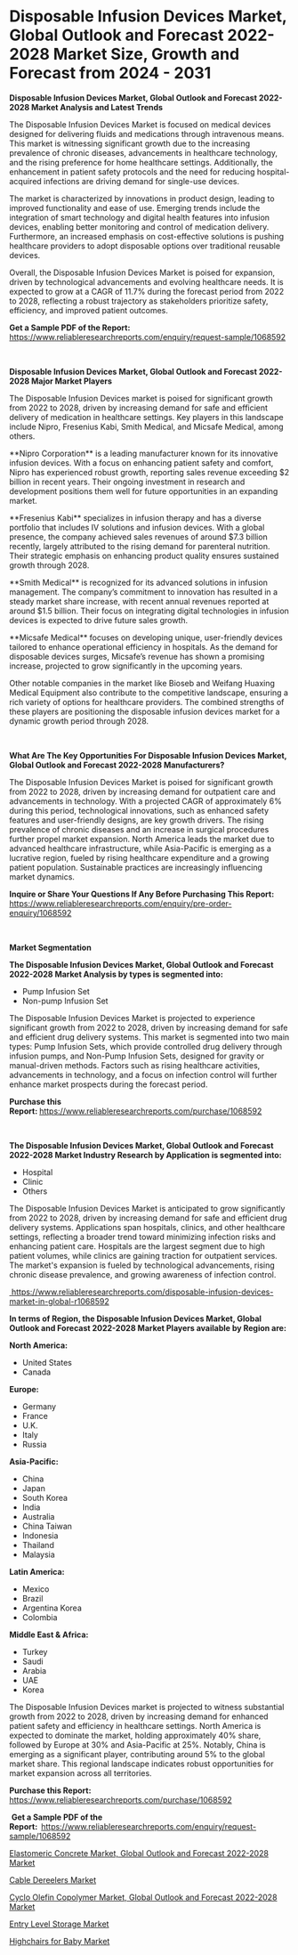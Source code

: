 <p><h1>Disposable Infusion Devices Market, Global Outlook and Forecast 2022-2028 Market Size, Growth and Forecast from 2024 - 2031</h1></p><p><strong>Disposable Infusion Devices Market, Global Outlook and Forecast 2022-2028 Market Analysis and Latest Trends</strong></p>
<p><p>The Disposable Infusion Devices Market is focused on medical devices designed for delivering fluids and medications through intravenous means. This market is witnessing significant growth due to the increasing prevalence of chronic diseases, advancements in healthcare technology, and the rising preference for home healthcare settings. Additionally, the enhancement in patient safety protocols and the need for reducing hospital-acquired infections are driving demand for single-use devices.</p><p>The market is characterized by innovations in product design, leading to improved functionality and ease of use. Emerging trends include the integration of smart technology and digital health features into infusion devices, enabling better monitoring and control of medication delivery. Furthermore, an increased emphasis on cost-effective solutions is pushing healthcare providers to adopt disposable options over traditional reusable devices.</p><p>Overall, the Disposable Infusion Devices Market is poised for expansion, driven by technological advancements and evolving healthcare needs. It is expected to grow at a CAGR of 11.7% during the forecast period from 2022 to 2028, reflecting a robust trajectory as stakeholders prioritize safety, efficiency, and improved patient outcomes.</p></p>
<p><strong>Get a Sample PDF of the Report:&nbsp;</strong> <a href="https://www.reliableresearchreports.com/enquiry/request-sample/1068592?utm_campaign=37&utm_medium=2&utm_source=Github&utm_content=ia&utm_term=03122024&utm_id=disposable-infusion-devices-market-global-outlook-and-forecast-2022-2028">https://www.reliableresearchreports.com/enquiry/request-sample/1068592</a></p>
<p>&nbsp;</p>
<p><strong>Disposable Infusion Devices Market, Global Outlook and Forecast 2022-2028 Major Market Players</strong></p>
<p><p>The Disposable Infusion Devices market is poised for significant growth from 2022 to 2028, driven by increasing demand for safe and efficient delivery of medication in healthcare settings. Key players in this landscape include Nipro, Fresenius Kabi, Smith Medical, and Micsafe Medical, among others.</p><p>**Nipro Corporation** is a leading manufacturer known for its innovative infusion devices. With a focus on enhancing patient safety and comfort, Nipro has experienced robust growth, reporting sales revenue exceeding $2 billion in recent years. Their ongoing investment in research and development positions them well for future opportunities in an expanding market.</p><p>**Fresenius Kabi** specializes in infusion therapy and has a diverse portfolio that includes IV solutions and infusion devices. With a global presence, the company achieved sales revenues of around $7.3 billion recently, largely attributed to the rising demand for parenteral nutrition. Their strategic emphasis on enhancing product quality ensures sustained growth through 2028.</p><p>**Smith Medical** is recognized for its advanced solutions in infusion management. The company’s commitment to innovation has resulted in a steady market share increase, with recent annual revenues reported at around $1.5 billion. Their focus on integrating digital technologies in infusion devices is expected to drive future sales growth.</p><p>**Micsafe Medical** focuses on developing unique, user-friendly devices tailored to enhance operational efficiency in hospitals. As the demand for disposable devices surges, Micsafe’s revenue has shown a promising increase, projected to grow significantly in the upcoming years.</p><p>Other notable companies in the market like Bioseb and Weifang Huaxing Medical Equipment also contribute to the competitive landscape, ensuring a rich variety of options for healthcare providers. The combined strengths of these players are positioning the disposable infusion devices market for a dynamic growth period through 2028.</p></p>
<p>&nbsp;</p>
<p><strong>What Are The Key Opportunities For Disposable Infusion Devices Market, Global Outlook and Forecast 2022-2028 Manufacturers?</strong></p>
<p><p>The Disposable Infusion Devices Market is poised for significant growth from 2022 to 2028, driven by increasing demand for outpatient care and advancements in technology. With a projected CAGR of approximately 6% during this period, technological innovations, such as enhanced safety features and user-friendly designs, are key growth drivers. The rising prevalence of chronic diseases and an increase in surgical procedures further propel market expansion. North America leads the market due to advanced healthcare infrastructure, while Asia-Pacific is emerging as a lucrative region, fueled by rising healthcare expenditure and a growing patient population. Sustainable practices are increasingly influencing market dynamics.</p></p>
<p><strong>Inquire or Share Your Questions If Any Before Purchasing This Report:</strong> <a href="https://www.reliableresearchreports.com/enquiry/pre-order-enquiry/1068592?utm_campaign=37&utm_medium=2&utm_source=Github&utm_content=ia&utm_term=03122024&utm_id=disposable-infusion-devices-market-global-outlook-and-forecast-2022-2028">https://www.reliableresearchreports.com/enquiry/pre-order-enquiry/1068592</a></p>
<p>&nbsp;</p>
<p><strong>Market Segmentation</strong></p>
<p><strong>The Disposable Infusion Devices Market, Global Outlook and Forecast 2022-2028 Market Analysis by types is segmented into:</strong></p>
<p><ul><li>Pump Infusion Set</li><li>Non-pump Infusion Set</li></ul></p>
<p><p>The Disposable Infusion Devices Market is projected to experience significant growth from 2022 to 2028, driven by increasing demand for safe and efficient drug delivery systems. This market is segmented into two main types: Pump Infusion Sets, which provide controlled drug delivery through infusion pumps, and Non-Pump Infusion Sets, designed for gravity or manual-driven methods. Factors such as rising healthcare activities, advancements in technology, and a focus on infection control will further enhance market prospects during the forecast period.</p></p>
<p><strong>Purchase this Report:&nbsp;</strong><a href="https://www.reliableresearchreports.com/purchase/1068592?utm_campaign=37&utm_medium=2&utm_source=Github&utm_content=ia&utm_term=03122024&utm_id=disposable-infusion-devices-market-global-outlook-and-forecast-2022-2028">https://www.reliableresearchreports.com/purchase/1068592</a></p>
<p>&nbsp;</p>
<p><strong>The Disposable Infusion Devices Market, Global Outlook and Forecast 2022-2028 Market Industry Research by Application is segmented into:</strong></p>
<p><ul><li>Hospital</li><li>Clinic</li><li>Others</li></ul></p>
<p><p>The Disposable Infusion Devices Market is anticipated to grow significantly from 2022 to 2028, driven by increasing demand for safe and efficient drug delivery systems. Applications span hospitals, clinics, and other healthcare settings, reflecting a broader trend toward minimizing infection risks and enhancing patient care. Hospitals are the largest segment due to high patient volumes, while clinics are gaining traction for outpatient services. The market's expansion is fueled by technological advancements, rising chronic disease prevalence, and growing awareness of infection control.</p></p>
<p><a href="https://www.reliableresearchreports.com/disposable-infusion-devices-market-in-global-r1068592?utm_campaign=37&utm_medium=2&utm_source=Github&utm_content=ia&utm_term=03122024&utm_id=disposable-infusion-devices-market-global-outlook-and-forecast-2022-2028">&nbsp;https://www.reliableresearchreports.com/disposable-infusion-devices-market-in-global-r1068592</a></p>
<p><strong>In terms of Region, the Disposable Infusion Devices Market, Global Outlook and Forecast 2022-2028 Market Players available by Region are:</strong></p>
<p>
    <p> <strong> North America: </strong>
        <ul>
            <li>United States</li>
            <li>Canada</li>
        </ul>
        </p> 
    <p> <strong> Europe: </strong>
        <ul>
            <li>Germany</li>
            <li>France</li>
            <li>U.K.</li>
            <li>Italy</li>
            <li>Russia</li>
        </ul>
        </p> 
    <p> <strong> Asia-Pacific: </strong>
        <ul>
            <li>China</li>
            <li>Japan</li>
            <li>South Korea</li>
            <li>India</li>
            <li>Australia</li>
            <li>China Taiwan</li>
            <li>Indonesia</li>
            <li>Thailand</li>
            <li>Malaysia</li>
        </ul>
        </p> 
    <p> <strong> Latin America: </strong>
        <ul>
            <li>Mexico</li>
            <li>Brazil</li>
            <li>Argentina Korea</li>
            <li>Colombia</li>
        </ul>
        </p> 
    <p> <strong> Middle East & Africa: </strong>
        <ul>
            <li>Turkey</li>
            <li>Saudi</li>
            <li>Arabia</li>
            <li>UAE</li>
            <li>Korea</li>
        </ul>
    </p>
    </p>
<p><p>The Disposable Infusion Devices market is projected to witness substantial growth from 2022 to 2028, driven by increasing demand for enhanced patient safety and efficiency in healthcare settings. North America is expected to dominate the market, holding approximately 40% share, followed by Europe at 30% and Asia-Pacific at 25%. Notably, China is emerging as a significant player, contributing around 5% to the global market share. This regional landscape indicates robust opportunities for market expansion across all territories.</p></p>
<p><strong>Purchase this Report: </strong><a href="https://www.reliableresearchreports.com/purchase/1068592?utm_campaign=37&utm_medium=2&utm_source=Github&utm_content=ia&utm_term=03122024&utm_id=disposable-infusion-devices-market-global-outlook-and-forecast-2022-2028">https://www.reliableresearchreports.com/purchase/1068592</a></p>
<p>&nbsp;<strong>Get a Sample PDF of the Report:&nbsp;&nbsp;</strong><a href="https://www.reliableresearchreports.com/enquiry/request-sample/1068592?utm_campaign=37&utm_medium=2&utm_source=Github&utm_content=ia&utm_term=03122024&utm_id=disposable-infusion-devices-market-global-outlook-and-forecast-2022-2028">https://www.reliableresearchreports.com/enquiry/request-sample/1068592</a></p>
<p><strong></strong></p>
<p><p><a href="https://github.com/DianaWilson796/Market-Research-Report-List-1/blob/main/elastomeric-concrete-market-global-outlook-and-forecast-2022-2028-market.md?utm_campaign=37&utm_medium=2&utm_source=Github&utm_content=ia&utm_term=03122024&utm_id=disposable-infusion-devices-market-global-outlook-and-forecast-2022-2028">Elastomeric Concrete Market, Global Outlook and Forecast 2022-2028 Market</a></p><p><a href="https://www.linkedin.com/pulse/comprehensive-cable-dereelers-market-report-regional-analysis-e9m2c?utm_campaign=37&utm_medium=2&utm_source=Github&utm_content=ia&utm_term=03122024&utm_id=disposable-infusion-devices-market-global-outlook-and-forecast-2022-2028">Cable Dereelers Market</a></p><p><a href="https://github.com/luisem4tmccuan/Market-Research-Report-List-1/blob/main/cyclo-olefin-copolymer-market-global-outlook-and-forecast-2022-2028-market.md?utm_campaign=37&utm_medium=2&utm_source=Github&utm_content=ia&utm_term=03122024&utm_id=disposable-infusion-devices-market-global-outlook-and-forecast-2022-2028">Cyclo Olefin Copolymer Market, Global Outlook and Forecast 2022-2028 Market</a></p><p><a href="https://www.linkedin.com/pulse/entry-level-storage-market-size-expansion-forecast-from-2024-hpabc?utm_campaign=37&utm_medium=2&utm_source=Github&utm_content=ia&utm_term=03122024&utm_id=disposable-infusion-devices-market-global-outlook-and-forecast-2022-2028">Entry Level Storage Market</a></p><p><a href="https://issuu.com/reportprime-2/docs/highchairs-for-baby-market-size-2030.pptx?utm_campaign=37&utm_medium=2&utm_source=Github&utm_content=ia&utm_term=03122024&utm_id=disposable-infusion-devices-market-global-outlook-and-forecast-2022-2028">Highchairs for Baby Market</a></p></p>